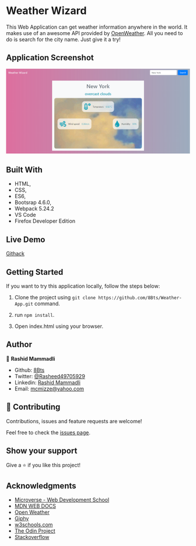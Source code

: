 # Weather Wizard

This Web Application can get weather information anywhere in the world. It makes use of an awesome API provided by [OpenWeather](https://openweathermap.org/). All you need to do is search for the city name. Just give it a try!

## Application Screenshot
![screenshot](screenshots/screenshot.png)

## Built With

- HTML,
- CSS,
- ES6,
- Bootsrap 4.6.0,
- Webpack 5.24.2
- VS Code
- Firefox Developer Edition

## Live Demo

[Githack](https://raw.githack.com/8Bts/To-Do-List/main-app/dist/index.html)

## Getting Started

  If you want to try this application locally, follow the steps below:

  1. Clone the project using `git clone https://github.com/8Bts/Weather-App.git` command.

  2. run `npm install`.

  3. Open index.html using your browser.

## Author

👤 **Rashid Mammadli**

- Github: [8Bts](https://github.com/8Bts)
- Twitter: [@Rasheed49705929](https://twitter.com/Rasheed49705929)
- Linkedin: [Rashid Mammadli](https://www.linkedin.com/in/rashidmammadli/)
- Email: mcmizze@yahoo.com


## 🤝 Contributing

Contributions, issues and feature requests are welcome!

Feel free to check the <a href="https://github.com/8Bts/Weather-App/issues" target="_blank">issues page</a>.

## Show your support

Give a ⭐️ if you like this project!

## Acknowledgments

- [Microverse - Web Development School](https://www.microverse.org/)
- [MDN WEB DOCS](https://developer.mozilla.org/)
- [Open Weather](https://openweathermap.org/)
- [Giphy](https://developers.giphy.com/)
- <a href="https://www.w3schools.com/" target="_blank">w3schools.com</a> 
- <a href="https://www.theodinproject.com/" target="_blank">The Odin Project</a>
- <a href="https://www.stackoverflow.com/" target="_blank">Stackoverflow</a>





